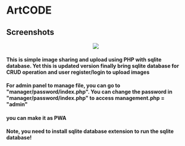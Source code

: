 <div style="margin-right: 10px; margin-left: 10px;">
<h1>ArtCODE</h1>

<h2>Screenshots</h2>
<center><img src="https://raw.githubusercontent.com/BurgerIsReal01/ArtCODE-with-SQLite-Database/main/example.png"></center>

<h4>This is simple image sharing and upload using PHP with sqlite database. Yet this is updated version finally bring sqlite database for CRUD operation and user register/login to upload images</h4>

<h4>For admin panel to manage file, you can go to "manager/password/index.php". You can change the password in "manager/password/index.php" to access management.php = "admin"</h4>

<h4>you can make it as PWA</h4>

<h4 style="font-weight: bold;">Note, you need to install sqlite database extension to run the sqlite database!</h4>
</div>
